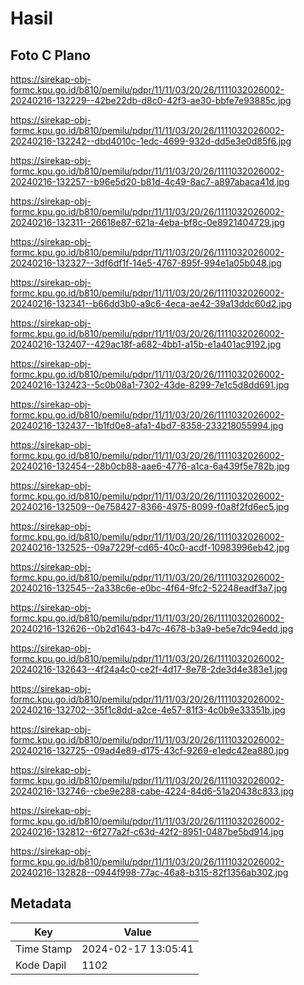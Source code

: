 # Hasil

## Foto C Plano

https://sirekap-obj-formc.kpu.go.id/b810/pemilu/pdpr/11/11/03/20/26/1111032026002-20240216-132229--42be22db-d8c0-42f3-ae30-bbfe7e93885c.jpg

https://sirekap-obj-formc.kpu.go.id/b810/pemilu/pdpr/11/11/03/20/26/1111032026002-20240216-132242--dbd4010c-1edc-4699-932d-dd5e3e0d85f6.jpg

https://sirekap-obj-formc.kpu.go.id/b810/pemilu/pdpr/11/11/03/20/26/1111032026002-20240216-132257--b96e5d20-b81d-4c49-8ac7-a897abaca41d.jpg

https://sirekap-obj-formc.kpu.go.id/b810/pemilu/pdpr/11/11/03/20/26/1111032026002-20240216-132311--26618e87-621a-4eba-bf8c-0e8921404729.jpg

https://sirekap-obj-formc.kpu.go.id/b810/pemilu/pdpr/11/11/03/20/26/1111032026002-20240216-132327--3df6df1f-14e5-4767-895f-994e1a05b048.jpg

https://sirekap-obj-formc.kpu.go.id/b810/pemilu/pdpr/11/11/03/20/26/1111032026002-20240216-132341--b66dd3b0-a9c6-4eca-ae42-39a13ddc60d2.jpg

https://sirekap-obj-formc.kpu.go.id/b810/pemilu/pdpr/11/11/03/20/26/1111032026002-20240216-132407--429ac18f-a682-4bb1-a15b-e1a401ac9192.jpg

https://sirekap-obj-formc.kpu.go.id/b810/pemilu/pdpr/11/11/03/20/26/1111032026002-20240216-132423--5c0b08a1-7302-43de-8299-7e1c5d8dd691.jpg

https://sirekap-obj-formc.kpu.go.id/b810/pemilu/pdpr/11/11/03/20/26/1111032026002-20240216-132437--1b1fd0e8-afa1-4bd7-8358-233218055994.jpg

https://sirekap-obj-formc.kpu.go.id/b810/pemilu/pdpr/11/11/03/20/26/1111032026002-20240216-132454--28b0cb88-aae6-4776-a1ca-6a439f5e782b.jpg

https://sirekap-obj-formc.kpu.go.id/b810/pemilu/pdpr/11/11/03/20/26/1111032026002-20240216-132509--0e758427-8366-4975-8099-f0a8f2fd6ec5.jpg

https://sirekap-obj-formc.kpu.go.id/b810/pemilu/pdpr/11/11/03/20/26/1111032026002-20240216-132525--09a7229f-cd65-40c0-acdf-10983996eb42.jpg

https://sirekap-obj-formc.kpu.go.id/b810/pemilu/pdpr/11/11/03/20/26/1111032026002-20240216-132545--2a338c6e-e0bc-4f64-9fc2-52248eadf3a7.jpg

https://sirekap-obj-formc.kpu.go.id/b810/pemilu/pdpr/11/11/03/20/26/1111032026002-20240216-132626--0b2d1643-b47c-4678-b3a9-be5e7dc94edd.jpg

https://sirekap-obj-formc.kpu.go.id/b810/pemilu/pdpr/11/11/03/20/26/1111032026002-20240216-132643--4f24a4c0-ce2f-4d17-8e78-2de3d4e383e1.jpg

https://sirekap-obj-formc.kpu.go.id/b810/pemilu/pdpr/11/11/03/20/26/1111032026002-20240216-132702--35f1c8dd-a2ce-4e57-81f3-4c0b9e33351b.jpg

https://sirekap-obj-formc.kpu.go.id/b810/pemilu/pdpr/11/11/03/20/26/1111032026002-20240216-132725--09ad4e89-d175-43cf-9269-e1edc42ea880.jpg

https://sirekap-obj-formc.kpu.go.id/b810/pemilu/pdpr/11/11/03/20/26/1111032026002-20240216-132746--cbe9e288-cabe-4224-84d6-51a20438c833.jpg

https://sirekap-obj-formc.kpu.go.id/b810/pemilu/pdpr/11/11/03/20/26/1111032026002-20240216-132812--6f277a2f-c63d-42f2-8951-0487be5bd914.jpg

https://sirekap-obj-formc.kpu.go.id/b810/pemilu/pdpr/11/11/03/20/26/1111032026002-20240216-132828--0944f998-77ac-46a8-b315-82f1356ab302.jpg


## Metadata

| Key        | Value               |
| ---------- | ------------------- |
| Time Stamp | 2024-02-17 13:05:41 |
| Kode Dapil | 1102                |



